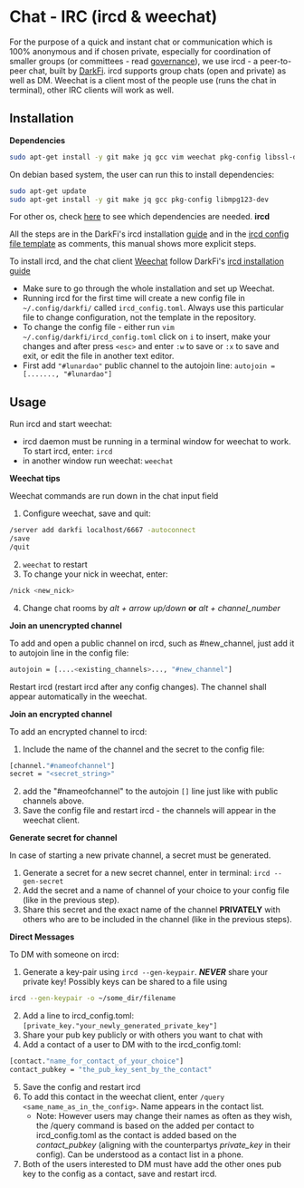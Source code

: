 # Chat - IRC (ircd & weechat)

For the purpose of a quick and instant chat or communication which is 100% anonymous and if chosen private, especially for coordination of smaller groups (or committees - read [governance](./governance.md)), we use ircd - a peer-to-peer chat, built by [DarkFi](dark.fi). ircd supports group chats (open and private) as well as DM. Weechat is a client most of the people use (runs the chat in terminal), other IRC clients will work as well.

## Installation

**Dependencies**

```sh
sudo apt-get install -y git make jq gcc vim weechat pkg-config libssl-dev
```
On debian based system, the user can run this to install dependencies:

```sh
sudo apt-get update
sudo apt-get install -y git make jq gcc pkg-config libmpg123-dev
```
For other os, check [here](https://darkrenaissance.github.io/darkfi/index.html) to see which dependencies are needed. 
**ircd**

All the steps are in the DarkFi's ircd installation [guide](https://darkrenaissance.github.io/darkfi/misc/ircd/ircd.html) and in the [ircd config file template](https://github.com/darkrenaissance/darkfi/blob/master/bin/ircd/ircd_config.toml) as comments, this manual shows more explicit steps. 


To install ircd, and the chat client [Weechat](https://weechat.org/files/doc/stable/weechat_user.en.html) follow DarkFi's [ircd installation guide](https://darkrenaissance.github.io/darkfi/misc/ircd/ircd.html)

* Make sure to go through the whole installation and set up Weechat.
* Running ircd for the first time will create a new config file in `~/.config/darkfi/` called `ircd_config.toml`. Always use this particular file to change configuration, not the template in the repository.
* To change the config file - either run `vim ~/.config/darkfi/ircd_config.toml` click on `i` to insert, make your changes and after press `<esc>` and enter `:w` to save or `:x` to save and exit, or edit the file in another text editor.
* First add `"#lunardao"` public channel to the autojoin line: `autojoin = [......., "#lunardao"]`

## Usage

Run ircd and start weechat:

* ircd daemon must be running in a terminal window for weechat to work. To start ircd, enter: `ircd`
* in another window run weechat: `weechat`

**Weechat tips**

Weechat commands are run down in the chat input field

1. Configure weechat, save and quit:

```sh
/server add darkfi localhost/6667 -autoconnect
/save
/quit
```

2. `weechat` to restart
3. To change your nick in weechat, enter:

```sh
/nick <new_nick>
```

4. Change chat rooms by *alt + arrow up/down* **or** *alt + channel_number*

**Join an unencrypted channel**

To add and open a public channel on ircd, such as #new_channel, just add it to autojoin line in the config file:

```sh
autojoin = [....<existing_channels>..., "#new_channel"]
```

Restart ircd (restart ircd after any config changes). The channel shall appear automatically in the weechat.

**Join an encrypted channel**

To add an encrypted channel to ircd:

1. Include the name of the channel and the secret to the config file:

```sh
[channel."#nameofchannel"]
secret = "<secret_string>"
```

2. add the "#nameofchannel" to the autojoin `[]` line just like with public channels above. 
3. Save the config file and restart ircd - the channels will appear in the weechat client.

**Generate secret for channel**

In case of starting a new private channel, a secret must be generated.

1. Generate a secret for a new secret channel, enter in terminal: `ircd --gen-secret`
2. Add the secret and a name of channel of your choice to your config file (like in the previous step).
3. Share this secret and the exact name of the channel **PRIVATELY** with others who are to be included in the channel (like in the previous steps).

**Direct Messages**

To DM with someone on ircd:

1. Generate a key-pair using `ircd --gen-keypair`. ***NEVER*** share your private key! Possibly keys can be shared to a file using 
```sh
ircd --gen-keypair -o ~/some_dir/filename
```

2. Add a line to ircd_config.toml: `[private_key."your_newly_generated_private_key"]`
3. Share your pub key publicly or with others you want to chat with
4. Add a contact of a user to DM with to the ircd_config.toml:

```sh
[contact."name_for_contact_of_your_choice"]
contact_pubkey = "the_pub_key_sent_by_the_contact" 
```

5. Save the config and restart ircd
6. To add this contact in the weechat client, enter `/query <same_name_as_in_the_config>`. Name appears in the contact list.
	- Note: However users may change their names as often as they wish, the /query <name> command is based on the <name> added per contact to ircd_config.toml as the contact is added based on the *contact_pubkey* (aligning with the counterpartys *private_key* in their config). Can be understood as a contact list in a phone.
7. Both of the users interested to DM must have add the other ones pub key to the config as a contact, save and restart ircd.
